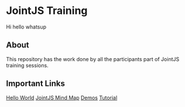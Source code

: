 # JointJS Training
Hi hello whatsup
## About
This repository has the work done by all the participants part of JointJS training sessions.

## Important Links
[Hello World](https://resources.jointjs.com/tutorials/joint/tutorials/hello-world.html)
[JointJS Mind Map](https://resources.jointjs.com/mmap/joint.html)
[Demos](https://resources.jointjs.com/demos)
[Tutorial](https://resources.jointjs.com/tutorial)
